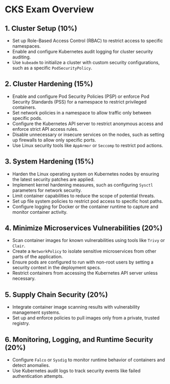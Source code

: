 # CKS Exam Overview

## 1. **Cluster Setup (10%)**
   - Set up Role-Based Access Control (RBAC) to restrict access to specific namespaces.
   - Enable and configure Kubernetes audit logging for cluster security auditing.
   - Use `kubeadm` to initialize a cluster with custom security configurations, such as a specific `PodSecurityPolicy`.

## 2. **Cluster Hardening (15%)**
   - Enable and configure Pod Security Policies (PSP) or enforce Pod Security Standards (PSS) for a namespace to restrict privileged containers.
   - Set network policies in a namespace to allow traffic only between specific pods.
   - Configure the Kubernetes API server to restrict anonymous access and enforce strict API access rules.
   - Disable unnecessary or insecure services on the nodes, such as setting up firewalls to allow only specific ports.
   - Use Linux security tools like `AppArmor` or `Seccomp` to restrict pod actions.

## 3. **System Hardening (15%)**
   - Harden the Linux operating system on Kubernetes nodes by ensuring the latest security patches are applied.
   - Implement kernel hardening measures, such as configuring `Sysctl` parameters for network security.
   - Limit container capabilities to reduce the scope of potential threats.
   - Set up file system policies to restrict pod access to specific host paths.
   - Configure logging for Docker or the container runtime to capture and monitor container activity.

## 4. **Minimize Microservices Vulnerabilities (20%)**
   - Scan container images for known vulnerabilities using tools like `Trivy` or `Clair`.
   - Create a `NetworkPolicy` to isolate sensitive microservices from other parts of the application.
   - Ensure pods are configured to run with non-root users by setting a security context in the deployment specs.
   - Restrict containers from accessing the Kubernetes API server unless necessary.

## 5. **Supply Chain Security (20%)**
   - Integrate container image scanning results with vulnerability management systems.
   - Set up and enforce policies to pull images only from a private, trusted registry.

## 6. **Monitoring, Logging, and Runtime Security (20%)**
   - Configure `Falco` or `Sysdig` to monitor runtime behavior of containers and detect anomalies.
   - Use Kubernetes audit logs to track security events like failed authentication attempts.
